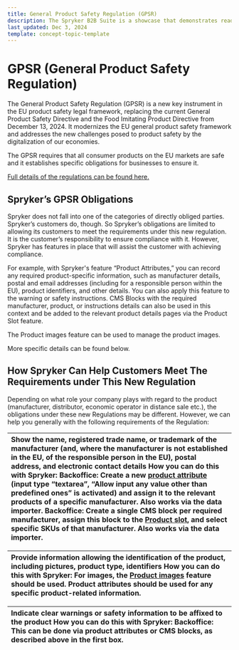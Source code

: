 ```yaml
---
title: General Product Safety Regulation (GPSR)
description: The Spryker B2B Suite is a showcase that demonstrates ready-to-use B2B-specific Spryker features in a live implementation.
last_updated: Dec 3, 2024
template: concept-topic-template
---
```


# GPSR (General Product Safety Regulation)

The General Product Safety Regulation (GPSR) is a new key instrument in the EU product safety legal framework, replacing the current General Product Safety Directive and the Food Imitating Product Directive from December 13, 2024\. It modernizes the EU general product safety framework and addresses the new challenges posed to product safety by the digitalization of our economies.

The GPSR requires that all consumer products on the EU markets are safe and it establishes specific obligations for businesses to ensure it.

[Full details of the regulations can be found here.](https://commission.europa.eu/business-economy-euro/doing-business-eu/eu-product-safety-and-labelling/product-safety/general-product-safety-regulation_en)

## **Spryker’s GPSR Obligations**

Spryker does not fall into one of the categories of directly obliged parties. Spryker’s customers do, though. So Spryker’s obligations are limited to allowing its customers to meet the requirements under this new regulation. It is the customer’s responsibility to ensure compliance with it. However, Spryker has features in place that will assist the customer with achieving compliance.

For example, with Spryker's feature “Product Attributes,” you can record any required product-specific information, such as manufacturer details, postal and email addresses (including for a responsible person within the EU), product identifiers, and other details. You can also apply this feature to the warning or safety instructions. CMS Blocks with the required manufacturer, product, or instructions details can also be used in this context and be added to the relevant product details pages via the Product Slot feature.

The Product images feature can be used to manage the product images. 

More specific details can be found below.

## **How Spryker Can Help Customers Meet The Requirements under This New Regulation**

Depending on what role your company plays with regard to the product (manufacturer, distributor, economic operator in distance sale etc.), the obligations under these new Regulations may be different. However, we can help you generally with the following requirements of the Regulation: 

| Show the name, registered trade name, or trademark of the manufacturer (and, where the manufacturer is not established in the EU, of the responsible person in the EU), postal address, and electronic contact details  How you can do this with Spryker:  Backoffice: Create a new [product attribute](https://docs.spryker.com/docs/pbc/all/product-information-management/202410.0/base-shop/feature-overviews/product-feature-overview/product-attributes-overview.html) (input type “textarea”, “Allow input any value other than predefined ones” is activated) and assign it to the relevant products of a specific manufacturer. Also works via the data importer.  Backoffice: Create a single CMS block per required manufacturer, assign this block to the [Product slot](https://docs.spryker.com/docs/pbc/all/content-management-system/202410.0/base-shop/cms-feature-overview/templates-and-slots-overview.html#slot), and select specific SKUs of that manufacturer. Also works via the data importer.    |
| :---- |

| Provide information allowing the identification of the product, including pictures, product type, identifiers  How you can do this with Spryker: For images, the [Product images](https://docs.spryker.com/docs/pbc/all/product-information-management/202410.0/base-shop/feature-overviews/product-feature-overview/product-images-overview.html) feature should be used. Product attributes should be used for any specific product-related information.   |
| :---- |

| Indicate clear warnings or safety information to be affixed to the product  How you can do this with Spryker: Backoffice: This can be done via product attributes or CMS blocks, as described above in the first box.  |
| :---- |

